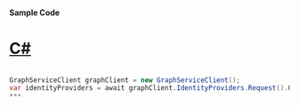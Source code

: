 #### Sample Code
# [C#](#tab/c-sharp)

```C#

GraphServiceClient graphClient = new GraphServiceClient();
var identityProviders = await graphClient.IdentityProviders.Request().GetAsync();
*** 

```